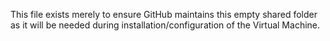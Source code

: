 This file exists merely to ensure GitHub maintains this empty shared folder as it will be needed during installation/configuration of the Virtual Machine.